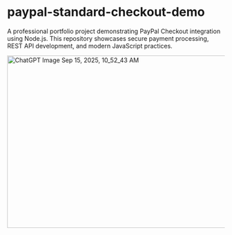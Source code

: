# paypal-standard-checkout-demo
A professional portfolio project demonstrating PayPal Checkout integration using Node.js. This repository showcases secure payment processing, REST API development, and modern JavaScript practices.

<img width="1024" height="399" alt="ChatGPT Image Sep 15, 2025, 10_52_43 AM" src="https://github.com/user-attachments/assets/dd0dad07-4428-4541-89b4-3c95a8f195cb" />
